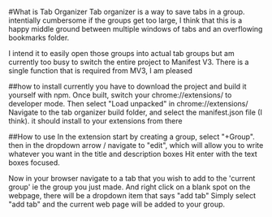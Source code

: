#What is Tab Organizer
Tab organizer is a way to save tabs in a group. intentially cumbersome if the groups get too large, 
I think that this is a happy middle ground between multiple windows of tabs and an overflowing bookmarks folder.

I intend it to easily open those groups into actual tab groups but am currently too busy
to switch the entire project to Manifest V3. There is a single function that is required from MV3, I am pleased

##how to install
currently you have to download the project and build it yourself with npm. 
Once built, switch your chrome://extensions/ to developer mode.
Then select "Load unpacked" in chrome://extensions/
Navigate to the tab organizer build folder, and select the manifest.json file (I think).
it should install to your extensions from there

##How to use
In the extension start by creating a group, select "+Group".
then in the dropdown arrow \/ navigate to "edit", which will allow you to write whatever you want in the title and description boxes
Hit enter with the text boxes focused.

Now in your browser navigate to a tab that you wish to add to the 'current group' ie the group you just made.
And right click on a blank spot on the webpage, there will be a dropdown item that says "add tab"
Simply select "add tab" and the current web page will be added to your group.

